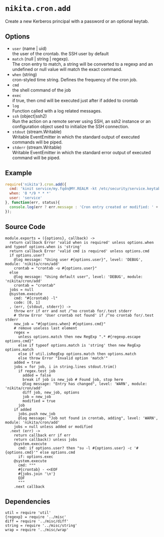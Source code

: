 
# `nikita.cron.add`

Create a new Kerberos principal with a password or an optional keytab.

## Options

* `user` (name | uid)   
  the user of the crontab. the SSH user by default   
* `match` (null | string | regexp).   
  The cron entry to match, a string will be converted to a regexp and an
  undefined or null value will match the exact command.   
* `when` (string)   
  cron-styled time string. Defines the frequency of the cron job.   
* `cmd`   
  the shell command of the job   
* `exec`   
  if true, then cmd will be executed just after if added to crontab   
* `log`   
  Function called with a log related messages.   
* `ssh` (object|ssh2)   
  Run the action on a remote server using SSH, an ssh2 instance or an
  configuration object used to initialize the SSH connection.   
* `stdout` (stream.Writable)   
  Writable EventEmitter in which the standard output of executed commands will
  be piped.   
* `stderr` (stream.Writable)   
  Writable EventEmitter in which the standard error output of executed command
  will be piped.   

## Example

```js
require('nikita').cron.add({
  cmd: 'kinit service/my.fqdn@MY.REALM -kt /etc/security/service.keytab',
  when: '0 */9 * * *'
  user: 'service'
}, function(err, status){
  console.log(err ? err.message : 'Cron entry created or modified: ' + status);
});
```

## Source Code

    module.exports = ({options}, callback) ->
      return callback Error 'valid when is required' unless options.when and typeof options.when is 'string'
      return callback Error 'valid cmd is required' unless options.cmd
      if options.user?
        @log message: "Using user #{options.user}", level: 'DEBUG', module: 'nikita/cron/add'
        crontab = "crontab -u #{options.user}"
      else
        @log message: "Using default user", level: 'DEBUG', module: 'nikita/cron/add'
        crontab = "crontab"
      jobs = null
      @system.execute
        cmd: "#{crontab} -l"
        code: [0, 1]
      , (err, {stdout, stderr}) ->
        throw err if err and not /^no crontab for/.test stderr
        # throw Error 'User crontab not found' if /^no crontab for/.test stderr
        new_job = "#{options.when} #{options.cmd}"
        # remove useless last element
        regex =
          unless options.match then new RegExp ".* #{regexp.escape options.cmd}"
          else if typeof options.match is 'string' then new RegExp options.match
          else if util.isRegExp options.match then options.match
          else throw Error "Invalid option 'match'"
        added = true
        jobs = for job, i in string.lines stdout.trim()
          if regex.test job
            added = false
            break if job is new_job # Found job, stop here
            @log message: "Entry has changed", level: 'WARN', module: 'nikita/cron/add'
            diff job, new_job, options
            job = new_job
            modified = true
          job
        if added
          jobs.push new_job
          @log message: "Job not found in crontab, adding", level: 'WARN', module: 'nikita/cron/add'
        jobs = null unless added or modified
      .next (err) ->
        return callback err if err
        return callback() unless jobs
        @system.execute
          cmd: if options.user? then "su -l #{options.user} -c '#{options.cmd}'" else options.cmd
          if: options.exec
        @system.execute
          cmd: """
          #{crontab} - <<EOF
          #{jobs.join '\n'}
          EOF
          """
        .next callback

## Dependencies

    util = require 'util'
    {regexp} = require '../misc'
    diff = require '../misc/diff'
    string = require '../misc/string'
    wrap = require '../misc/wrap'
